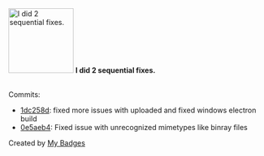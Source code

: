 <img src="https://my-badges.github.io/my-badges/fix-2.png" alt="I did 2 sequential fixes." title="I did 2 sequential fixes." width="128">
<strong>I did 2 sequential fixes.</strong>
<br><br>

Commits:

- <a href="https://github.com/ben-of-codecraft/electron-s3-file-manager/commit/1dc258d7b0a9e7965e3636a355df57ff80a04480">1dc258d</a>: fixed more issues with uploaded and fixed windows electron build
- <a href="https://github.com/ben-of-codecraft/electron-s3-file-manager/commit/0e5aeb4568bb27f62497c0fc8aec1a6dc7e996cf">0e5aeb4</a>: Fixed issue with unrecognized mimetypes like binray files


Created by <a href="https://github.com/my-badges/my-badges">My Badges</a>